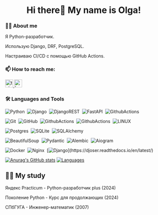 <h1 align="center">Hi there👋 My name is Olga!</h1>

### 👩‍💻 About me

Я Python-разработчик. 
<p> Использую Django, DRF, PostgreSQL. </p>
<p> Настраиваю CI/CD с помощью GitHub Actions. </p>

### 📫 How to reach me:

<a href="https://t.me/viktorova_os" target="_blank">
  <img src="https://img.shields.io/static/v1?message=Telegram&logo=telegram&label=&color=2CA5E0&logoColor=white&labelColor=&style=for-the-badge" height="25" alt="telegram logo"  />
</a>

<a href="[https://career.habr.com/ovreatch" target="_blank">
  <img src="https://img.shields.io/static/v1?message=Habr Career&logo=habr&label=&color=9370DB&logoColor=white&labelColor=&style=for-the-badge" height="25" alt="habr logo"  />
</a>

### 🛠 Languages and Tools

![Python](https://img.shields.io/badge/PYTHON-3776AB.svg?&style=flat&logo=python&logoColor=white)&nbsp;
![Django](https://img.shields.io/badge/DJANGO-1f6e4b.svg?&style=flat&logo=django&logoColor=white)&nbsp;
![DjangoREST](https://img.shields.io/badge/DJANGO-REST-ff1709?style=flat&logo=django&logoColor=white&color=ff1709&labelColor=light_grey)&nbsp;
![FastAPI](https://img.shields.io/badge/FASTAPI-18897b.svg?&style=flat&logo=fastapi&logoColor=white)&nbsp;
![GithubActions](https://img.shields.io/badge/FLASK-ADD8E6.svg?&style=flat&logo=flask&logoColor=white)&nbsp;

![Git](https://img.shields.io/badge/GIT-%23F05033.svg?&style=flat&logo=git&logoColor=white)&nbsp;
![GitHub](https://img.shields.io/badge/GITHUB-%23121011.svg?&style=flat&logo=github&logoColor=white)&nbsp;
![GithubActions](https://img.shields.io/badge/GITHUB%20ACTIONS-%23121011.svg?&style=flat&logo=github-actions&logoColor=white)&nbsp;
![GithubActions](https://img.shields.io/badge/POSTMAN-FF8C00.svg?&style=flat&logo=postman&logoColor=white)&nbsp;
![LINUX](https://img.shields.io/badge/LINUX-FCC624?style=flat-square&logo=linux&logoColor=black)&nbsp;

![Postgres](https://img.shields.io/badge/POSTGRESQL-%23316192.svg?&style=flat&logo=postgresql&logoColor=white)&nbsp;
![SQLite](https://img.shields.io/badge/SQLITE-003B57.svg?&style=flat&logo=sqlite&logoColor=white)&nbsp;
![SQLAlchemy](https://img.shields.io/badge/SQLAlchemy-%23316192.svg?&style=flat&logo=SQLAlchemy&logoColor=white)&nbsp;

![BeautifulSoup](https://img.shields.io/badge/BeautifulSoup-DC382D.svg?&style=flat&logo=BeautifulSoup&logoColor=white)&nbsp;
![Pydantic](https://img.shields.io/badge/Pydantic-DC382D.svg?&style=flat&logo=Pydantic&logoColor=white)&nbsp;
![Alembic](https://img.shields.io/badge/Alembic-FCC624?style=flat-square&logo=Alembic&logoColor=black)&nbsp;
![Aiogram](https://img.shields.io/badge/Aiogram-269539.svg?&style=flat&logo=Aiogram&logoColor=white)&nbsp;

![Docker](https://img.shields.io/badge/DOCKER-2496ED.svg?&style=flat&logo=docker&logoColor=white)&nbsp;
![Nginx](https://img.shields.io/badge/NGINX-269539.svg?&style=flat&logo=nginx&logoColor=white)&nbsp;
[![Django](https://img.shields.io/badge/Djoser-2.2.0-blue?)](https://djoser.readthedocs.io/en/latest/)

[![Anurag's GitHub stats](https://github-readme-stats.vercel.app/api?username=vikolga&show_icons=true)](https://github.com/vikolga/github-readme-stats)
[![Languages](https://github-readme-stats.vercel.app/api/top-langs/?username=vikolga&layout=compact&hide_border=true&theme=transparent&bg_color=00000000&langs_count=6&hide=dockerfile,css,shell,procfile)](https://github.com/Nina2301/github-readme-stats)

## 👩‍🎓 My study

Яндекс Practicum - Python-разработчик plus (2024)
<p> Поколение Python - Курс для продолжающих (2024) </p>
<p> СПбГУГА - Инженер-математик (2007) </p>
